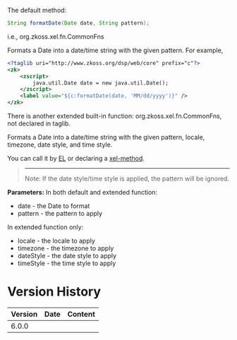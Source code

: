 The default method:

```java
String formatDate(Date date, String pattern);
```

  
i.e.,
<javadoc method="formatDate(java.util.Date, java.lang.String)">org.zkoss.xel.fn.CommonFns</javadoc>

Formats a Date into a date/time string with the given pattern. For
example,

```xml
<?taglib uri="http://www.zkoss.org/dsp/web/core" prefix="c"?>
<zk>
    <zscript>
        java.util.Date date = new java.util.Date();
    </zscript>
    <label value="${c:formatDate(date, 'MM/dd/yyyy')}" />
</zk>
```

There is another extended built-in function:
<javadoc method="formatDate(Date, String, Locale, TimeZone, String, String)">org.zkoss.xel.fn.CommonFns</javadoc>,
not declared in taglib.

Formats a Date into a date/time string with the given pattern, locale,
timezone, date style, and time style.

You can call it by [ EL](ZUML_Reference/EL_Expressions/Static_Fields_and_Methods)
or declaring a [ xel-method](ZUML_Reference/ZUML/Processing_Instructions/xel-method).

> ------------------------------------------------------------------------
>
> Note: If the date style/time style is applied, the pattern will be
> ignored.

**Parameters:** In both default and extended function:

- date - the Date to format
- pattern - the pattern to apply

In extended function only:

- locale - the locale to apply
- timezone - the timezone to apply
- dateStyle - the date style to apply
- timeStyle - the time style to apply

# Version History

| Version | Date | Content |
|---------|------|---------|
| 6.0.0   |      |         |
